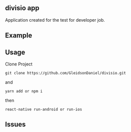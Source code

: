 ## divisio app

Application created for the test for developer job.

## Example

## Usage

Clone Project

```shell
git clone https://github.com/GleidsonDaniel/divisio.git
```

and

```shell
yarn add or npm i
```

then

```shell
react-native run-android or run-ios
```

## Issues
